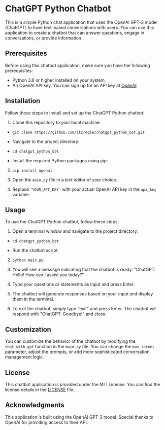 # ChatGPT Python Chatbot

This is a simple Python chat application that uses the OpenAI GPT-3 model (ChatGPT) to have text-based conversations with users. You can use this application to create a chatbot that can answer questions, engage in conversations, or provide information.

## Prerequisites

Before using this chatbot application, make sure you have the following prerequisites:

- Python 3.6 or higher installed on your system.
- An OpenAI API key. You can sign up for an API key at [OpenAI](https://beta.openai.com/signup/).

## Installation

Follow these steps to install and set up the ChatGPT Python chatbot:

1. Clone this repository to your local machine:
    
- `git clone https://github.com/itzreqle/chatgpt_python_bot.git`
    
- Navigate to the project directory:
    
- `cd chatgpt_python_bot`
    
- Install the required Python packages using pip:
    
2. `pip install openai`
    
3. Open the `main.py` file in a text editor of your choice.
    
4. Replace `'YOUR_API_KEY'` with your actual OpenAI API key in the `api_key` variable.
    

## Usage

To use the ChatGPT Python chatbot, follow these steps:

1. Open a terminal window and navigate to the project directory:
    
- `cd chatgpt_python_bot`
    
- Run the chatbot script:
    
2. `python main.py`
    
3. You will see a message indicating that the chatbot is ready: "ChatGPT: Hello! How can I assist you today?"
    
4. Type your questions or statements as input and press Enter.
    
5. The chatbot will generate responses based on your input and display them in the terminal.
    
6. To exit the chatbot, simply type "exit" and press Enter. The chatbot will respond with "ChatGPT: Goodbye!" and close.
    

## Customization

You can customize the behavior of the chatbot by modifying the `chat_with_gpt` function in the `main.py` file. You can change the `max_tokens` parameter, adjust the prompts, or add more sophisticated conversation management logic.

## License

This chatbot application is provided under the MIT License. You can find the license details in the [LICENSE](https://chat.openai.com/c/LICENSE) file.

## Acknowledgments

This application is built using the OpenAI GPT-3 model. Special thanks to OpenAI for providing access to their API.
